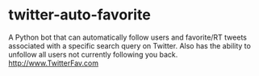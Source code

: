 twitter-auto-favorite
=====================

A Python bot that can automatically follow users and favorite/RT tweets associated with a specific search query on Twitter. Also has the ability to unfollow all users not currently following you back. http://www.TwitterFav.com
